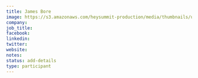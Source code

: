 ```yaml
---
title: James Bore
image: https://s3.amazonaws.com/heysummit-production/media/thumbnails/uploads/events/pre-summit-training-sessions/hTmSzqiAv28ZJNMo9L99XH_square_large.png
company:
job_title:
facebook:
linkedin:
twitter:
website:
notes:
status: add-details
type: participant
---
```


<!-- put more details about participant here -->